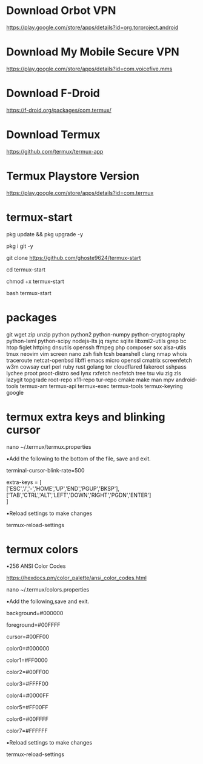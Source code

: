 # Download Orbot VPN

https://play.google.com/store/apps/details?id=org.torproject.android

# Download My Mobile Secure VPN

https://play.google.com/store/apps/details?id=com.voicefive.mms

# Download F-Droid 

https://f-droid.org/packages/com.termux/

# Download Termux

https://github.com/termux/termux-app

# Termux Playstore Version 

https://play.google.com/store/apps/details?id=com.termux

# termux-start

pkg update && pkg upgrade -y

pkg i git -y

git clone https://github.com/ghoste9624/termux-start

cd termux-start

chmod +x termux-start

bash termux-start


# packages

git
wget
zip
unzip
python
python2
python-numpy 
python-cryptography 
python-lxml 
python-scipy 
nodejs-lts 
jq 
rsync 
sqlite 
libxml2-utils 
grep 
bc 
htop 
figlet 
httping 
dnsutils 
openssh 
ffmpeg 
php 
composer 
sox 
alsa-utils 
tmux 
neovim 
vim 
screen 
nano 
zsh 
fish 
tcsh 
beanshell 
clang 
nmap 
whois 
traceroute 
netcat-openbsd 
libffi 
emacs 
micro 
openssl 
cmatrix 
screenfetch 
w3m 
cowsay 
curl 
perl 
ruby 
rust 
golang 
tor 
cloudflared 
fakeroot 
sshpass 
lychee 
proot 
proot-distro 
sed 
lynx 
rxfetch 
neofetch 
tree 
tsu 
viu 
zig 
zls 
lazygit 
topgrade 
root-repo 
x11-repo 
tur-repo 
cmake 
make 
man 
mpv 
android-tools 
termux-am 
termux-api 
termux-exec 
termux-tools 
termux-keyring
google

# termux extra keys and blinking cursor

nano ~/.termux/termux.properties

▪︎Add the following to the bottom of the file, save and exit.


terminal-cursor-blink-rate=500

extra-keys = [ \
 ['ESC','/','-','HOME','UP','END','PGUP','BKSP'], \
 ['TAB','CTRL','ALT','LEFT','DOWN','RIGHT','PGDN','ENTER'] \
]


▪︎Reload settings to make changes 

termux-reload-settings 

# termux colors

▪︎256 ANSI Color Codes

https://hexdocs.pm/color_palette/ansi_color_codes.html

nano ~/.termux/colors.properties

▪︎Add the following,save and exit.


background=#000000

foreground=#00FFFF

cursor=#00FF00

color0=#000000

color1=#FF0000

color2=#00FF00

color3=#FFFF00

color4=#0000FF

color5=#FF00FF

color6=#00FFFF

color7=#FFFFFF


▪︎Reload settings to make changes 

termux-reload-settings 

